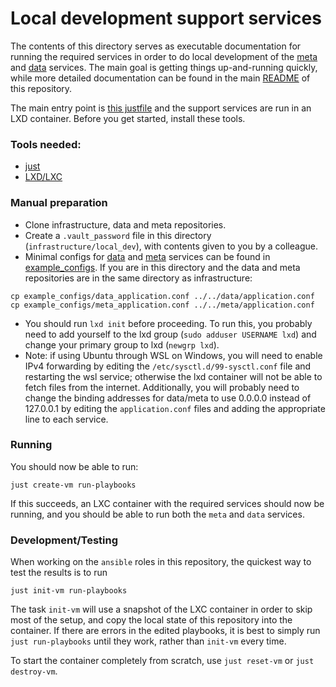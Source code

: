 # Local development support services

The contents of this directory serves as executable documentation for running the required services in order to do local development of the [meta](https://github.com/ICOS-Carbon-Portal/meta) and [data](https://github.com/ICOS-Carbon-Portal/data) services.
The main goal is getting things up-and-running quickly, while more detailed documentation can be found in the main [README](https://github.com/ICOS-Carbon-Portal/infrastructure) of this repository.

The main entry point is [this justfile](./justfile) and the support services are run in an LXD container.
Before you get started, install these tools.

### Tools needed:
- [just](https://github.com/casey/just)
- [LXD/LXC](https://ubuntu.com/server/docs/lxd-containers)

### Manual preparation
- Clone infrastructure, data and meta repositories.
- Create a `.vault_password` file in this directory (`infrastructure/local_dev`), with contents given to you by a colleague.
- Minimal configs for [data](https://github.com/ICOS-Carbon-Portal/data) and [meta](https://github.com/ICOS-Carbon-Portal/meta) services can be found in [example_configs](./example_configs). If you are in this directory and the data and meta repositories are in the same directory as infrastructure:

```
cp example_configs/data_application.conf ../../data/application.conf
cp example_configs/meta_application.conf ../../meta/application.conf
```

- You should run `lxd init` before proceeding. To run this, you probably need to add yourself to the lxd group (`sudo adduser USERNAME lxd`) and change your primary group to lxd (`newgrp lxd`).
- Note: if using Ubuntu through WSL on Windows, you will need to enable IPv4 forwarding by editing the `/etc/sysctl.d/99-sysctl.conf` file and restarting the wsl service; otherwise the lxd container will not be able to fetch files from the internet. Additionally, you will probably need to change the binding addresses for data/meta to use 0.0.0.0 instead of 127.0.0.1 by editing the `application.conf` files and adding the appropriate line to each service.

### Running
You should now be able to run:
```
just create-vm run-playbooks
```
If this succeeds, an LXC container with the required services should now be running, and you should be able to run both the `meta` and `data` services.

### Development/Testing

When working on the `ansible` roles in this repository, the quickest way to test the results is to run
```
just init-vm run-playbooks
```
The task `init-vm` will use a snapshot of the LXC container in order to skip most of the setup, and copy the local state of this repository into the container.
If there are errors in the edited playbooks, it is best to simply run `just run-playbooks` until they work, rather than `init-vm` every time.

To start the container completely from scratch, use `just reset-vm` or `just destroy-vm`.
